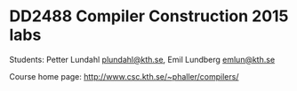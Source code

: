 DD2488 Compiler Construction 2015 labs
===

Students: Petter Lundahl <plundahl@kth.se>, Emil Lundberg <emlun@kth.se>

Course home page: http://www.csc.kth.se/~phaller/compilers/
